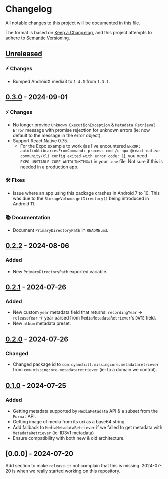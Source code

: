 # Changelog

All notable changes to this project will be documented in this file.

The format is based on [Keep a Changelog](https://keepachangelog.com/en/1.0.0/),
and this project attempts to adhere to [Semantic Versioning](https://semver.org/spec/v2.0.0.html).

## [Unreleased]

### ⚡ Changes

- Bumped AndroidX media3 to `1.4.1` from `1.3.1`.

## [0.3.0] - 2024-09-01

### ⚡ Changes

- No longer provide `Unknown ExecutionException` & `Metadata Retrieval Error` message with promise rejection for unknown errors (ie: now default to the message in the error object).
- Support React Native 0.75.
  - For the Expo example to work (as I've encountered `ERROR: autolinkLibrariesFromCommand: process cmd /c npx @react-native-community/cli config exited with error code: 1`), you need `EXPO_UNSTABLE_CORE_AUTOLINKING=1` in your `.env` file. Not sure if this is needed in a production app.

### 🛠️ Fixes

- Issue where an app using this package crashes in Android 7 to 10. This was due to the `StorageVolume.getDirectory()` being introduced in Android 11.

### 📚 Documentation

- Document `PrimaryDirectoryPath` in `README.md`.

## [0.2.2] - 2024-08-06

### Added

- New `PrimaryDirectoryPath` exported variable.

## [0.2.1] - 2024-07-26

### Added

- New custom `year` metadata field that returns: `recordingYear` -> `releaseYear` -> year parsed from `MediaMetadataRetriever`'s `DATE` field.
- New `album` metadata preset.

## [0.2.0] - 2024-07-26

### Changed

- Changed package id to `com.cyanchill.missingcore.metadataretriever` from `com.missingcore.metadataretriever` (ie: to a domain we control).

## [0.1.0] - 2024-07-25

### Added

- Getting metadata supported by `MediaMetadata` API & a subset from the `Format` API.
- Getting image of media from its uri as a base64 string.
- Add fallback to `MediaMetadataRetriever` if we failed to get metadata with `MetadataRetriever` (ie: ID3v1 metadata)
- Ensure compatibility with both new & old architecture.

## [0.0.0] - 2024-07-20

Add section to make `release-it` not complain that this is missing. 2024-07-20 is when we really started working on this repository.

[unreleased]: https://github.com/MissingCore/react-native-metadata-retriever/compare/v0.3.0...HEAD
[0.3.0]: https://github.com/MissingCore/react-native-metadata-retriever/compare/v0.2.2...v0.3.0
[0.2.2]: https://github.com/MissingCore/react-native-metadata-retriever/compare/v0.2.1...v0.2.2
[0.2.1]: https://github.com/MissingCore/react-native-metadata-retriever/compare/v0.2.0...v0.2.1
[0.2.0]: https://github.com/MissingCore/react-native-metadata-retriever/compare/v0.1.0...v0.2.0
[0.1.0]: https://github.com/MissingCore/react-native-metadata-retriever/releases/tag/v0.1.0
